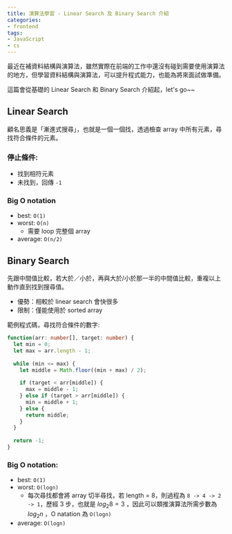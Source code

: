 ```yaml
---
title: 演算法學習 - Linear Search 及 Binary Search 介紹
categories:
- frontend
tags: 
- JavaScript
- cs
---
```


最近在補資料結構與演算法，雖然實際在前端的工作中還沒有碰到需要使用演算法的地方，但學習資料結構與演算法，可以提升程式能力，也能為將來面試做準備。

這篇會從基礎的 Linear Search 和 Binary Search 介紹起，let's go~~

<!-- more -->

## Linear Search
顧名思義是「漸進式搜尋」，也就是一個一個找，透過檢查 array 中所有元素，尋找符合條件的元素。

### 停止條件:
- 找到相符元素
- 未找到，回傳 `-1`

### Big O notation
- best: `O(1)`
- worst: `O(n)`
    - 需要 loop 完整個 array
- average: `O(n/2)`

## Binary Search
先跟中間值比較，若大於／小於，再與大於/小於那一半的中間值比較，重複以上動作直到找到搜尋值。
- 優勢：相較於 linear search 會快很多
- 限制：僅能使用於 sorted array

範例程式碼，尋找符合條件的數字:
  ```typescript
  function(arr: number[], target: number) {
    let min = 0;
    let max = arr.length - 1;
    
    while (min <= max) {
      let middle = Math.floor((min + max) / 2);
      
      if (target < arr[middle]) {
        max = middle - 1;
      } else if (target > arr[middle]) {
        min = middle + 1;
      } else {
        return middle;
      }
    }
    
    return -1;
  }
  ```

### Big O notation:
- best: `O(1)`
- worst: `O(logn)`
    - 每次尋找都會將 array 切半尋找，若 length = 8，則過程為 `8 -> 4 -> 2 -> 1`，歷經 3 步，也就是 $log_2 8 = 3$ ，因此可以類推演算法所需步數為 $log_2 n$ ，O natation 為 `O(logn)`
- average: `O(logn)`